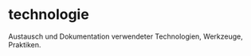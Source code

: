 technologie
===========

Austausch und Dokumentation verwendeter Technologien, Werkzeuge, Praktiken.
